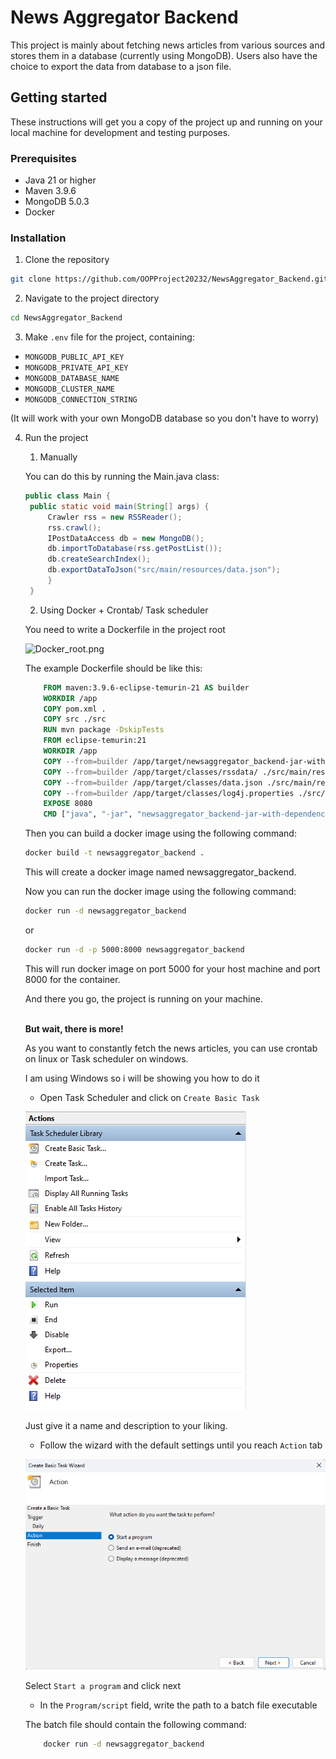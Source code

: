 # News Aggregator Backend
This project is mainly about fetching news articles from various sources and stores them in a database (currently using MongoDB). Users also have the choice to export the data from database to a json file.

## Getting started

These instructions will get you a copy of the project up and running on your local machine for development and testing purposes.

### Prerequisites
- Java 21 or higher
- Maven 3.9.6
- MongoDB 5.0.3
- Docker

### Installation
1. Clone the repository

```bash
git clone https://github.com/OOPProject20232/NewsAggregator_Backend.git
```

2. Navigate to the project directory

```bash
cd NewsAggregator_Backend
```

3. Make `.env` file for the project, containing:
- `MONGODB_PUBLIC_API_KEY`
- `MONGODB_PRIVATE_API_KEY`
- `MONGODB_DATABASE_NAME`
- `MONGODB_CLUSTER_NAME`
- `MONGODB_CONNECTION_STRING`

(It will work with your own MongoDB database so you don't have to worry)

4. Run the project
   1. Manually
  
   You can do this by running the Main.java class:

   ```java
   public class Main {
    public static void main(String[] args) {
        Crawler rss = new RSSReader();
        rss.crawl();
        IPostDataAccess db = new MongoDB();
        db.importToDatabase(rss.getPostList());
        db.createSearchIndex();
        db.exportDataToJson("src/main/resources/data.json");
        }
    }
    ```
   
   2. Using Docker + Crontab/ Task scheduler
  
   You need to write a Dockerfile in the project root

   ![Docker_root.png](docs/assets/Docker_root.png)

   The example Dockerfile should be like this:
  
   ```Dockerfile
       FROM maven:3.9.6-eclipse-temurin-21 AS builder
       WORKDIR /app
       COPY pom.xml .
       COPY src ./src
       RUN mvn package -DskipTests
       FROM eclipse-temurin:21
       WORKDIR /app
       COPY --from=builder /app/target/newsaggregator_backend-jar-with-dependencies.jar .
       COPY --from=builder /app/target/classes/rssdata/ ./src/main/resources/rssdata/
       COPY --from=builder /app/target/classes/data.json ./src/main/resources/data.json
       COPY --from=builder /app/target/classes/log4j.properties ./src/main/resources/log4j.properties
       EXPOSE 8080
       CMD ["java", "-jar", "newsaggregator_backend-jar-with-dependencies.jar"]
    ```

      Then you can build a docker image using the following command:
   
    ```bash
    docker build -t newsaggregator_backend .
    ```
   This will create a docker image named newsaggregator_backend.

   Now you can run the docker image using the following command:


   ```bash
   docker run -d newsaggregator_backend
   ```
       
      or
      
   ```bash
   docker run -d -p 5000:8000 newsaggregator_backend
   ```
       
      This will run docker image on port 5000 for your host machine and port 8000 for the container.
   
      And there you go, the project is running on your machine.

      <br><b>But wait, there is more!</b>
      
      As you want to constantly fetch the news articles, you can use crontab on linux or Task scheduler on windows.

      I am using Windows so i will be showing you how to do it
   
    - Open Task Scheduler and click on `Create Basic Task`

    
    ![img.png](docs/assets/Task_Scheduler_Create.png)

    Just give it a name and description to your liking.
    - Follow the wizard with the default settings until you reach `Action` tab

    ![img.png](docs/assets/Task_Scheduler_Action.png)

    Select `Start a program` and click next 
    - In the `Program/script` field, write the path to a batch file executable

    The batch file should contain the following command:
   
   ```bash
       docker run -d newsaggregator_backend
   ```
